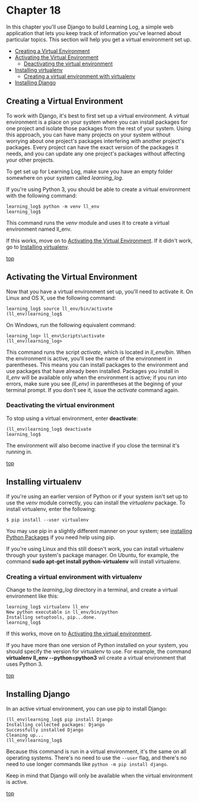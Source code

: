 Chapter 18
===

In this chapter you'll use Django to build Learning Log, a simple web application that lets you keep track of information you've learned about particular topics. This section will help you get a virtual environment set up.

- [Creating a Virtual Environment](#creating-a-virtual-environment)
- [Activating the Virtual Environment](#activating-the-virtual-environment)
    - [Deactivating the virtual environment](#deactivating-the-virtual-environment)
- [Installing virtualenv](#installing-virtualenv)
    - [Creating a virtual environment with virtualenv](#creating-a-virtual-environment-with-virtualenv)
- [Installing Django](#installing-django)

Creating a Virtual Environment
---

To work with Django, it's best to first set up a virtual environment. A virtual environment is a place on your system where you can install packages for one project and isolate those packages from the rest of your system. Using this approach, you can have many projects on your system without worrying about one project's packages interfering with another project's packages. Every project can have the exact version of the packages it needs, and you can update any one project's packages without affecting your other projects.

To get set up for Learning Log, make sure you have an empty folder somewhere on your system called *learning_log*.

If you're using Python 3, you should be able to create a virtual environment with the following command:

    learning_log$ python -m venv ll_env
    learning_log$

This command runs the *venv* module and uses it to create a virtual environment named ll_env.

If this works, move on to [Activating the Virtual Environment](#activating-the-virtual-environment). If it didn't work, go to [Installing virtualenv](#installing-virtualenv).

[top](#)

Activating the Virtual Environment
---

Now that you have a virtual environment set up, you'll need to activate it. On Linux and OS X, use the following command:

    learning_log$ source ll_env/bin/activate
    (ll_env)learning_log$

On Windows, run the following equivalent command:

    learning_log> ll_env\Scripts\activate
    (ll_env)learning_log>

This command runs the script *activate*, which is located in *ll_env/bin*. When the environment is active, you'll see the name of the environment in parentheses. This means you can install packages to the environment and use packages that have already been installed. Packages you install in *ll_env* will be available only when the environment is active; if you run into errors, make sure you see *(ll_env)* in parentheses at the beginng of your terminal prompt. If you don't see it, issue the *activate* command again.

### Deactivating the virtual environment

To stop using a virtual environment, enter **deactivate**:

    (ll_env)learning_log$ deactivate
    learning_log$

The environment will also become inactive if you close the terminal it's running in.

[top](#)

Installing virtualenv
---

If you're using an earlier version of Python or if your system isn't set up to use the *venv* module correctly, you can install the *virtualenv* package. To install virtualenv, enter the following:

    $ pip install --user virtualenv

You may use pip in a slightly different manner on your system; see [installing Python Packages](../chapter_12/installing_pip.md) if you need help using pip.

If you're using Linux and this still doesn't work, you can install virtualenv through your system's package manager. On Ubuntu, for example, the command **sudo apt-get install python-virtualenv** will install virtualenv.

### Creating a virtual environment with virtualenv

Change to the *learning_log* directory in a terminal, and create a virtual environment like this:

    learning_log$ virtualenv ll_env
    New python executable in ll_env/bin/python
    Installing setuptools, pip...done.
    learning_log$

If this works, move on to [Activating the virtual environment](#activating-the-virtual-environment).

If you have more than one version of Python installed on your system, you should specify the version for virtualenv to use. For example, the command **virtualenv ll_env --python=python3** wil create a virtual environment that uses Python 3.

[top](#)

Installing Django
---

In an active virtual environment, you can use pip to install Django:

    (ll_env)learning_log$ pip install Django
    Installing collected packages: Django
    Successfully installed Django
    Cleaning up...
    (ll_env)learning_log$

Because this command is run in a virtual environment, it's the same on all operating systems. There's no need to use the `--user` flag, and there's no need to use longer commands like `python -m pip install django`.

Keep in mind that Django will only be available when the virtual environment is active.

[top](#)
 
